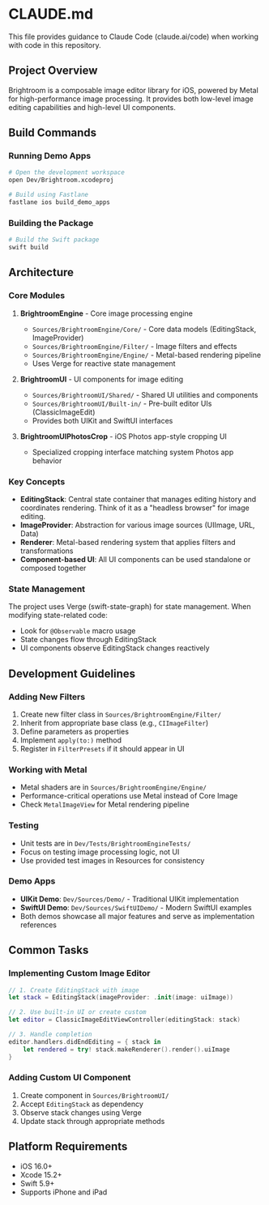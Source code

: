 # CLAUDE.md

This file provides guidance to Claude Code (claude.ai/code) when working with code in this repository.

## Project Overview

Brightroom is a composable image editor library for iOS, powered by Metal for high-performance image processing. It provides both low-level image editing capabilities and high-level UI components.

## Build Commands

### Running Demo Apps
```bash
# Open the development workspace
open Dev/Brightroom.xcodeproj

# Build using Fastlane
fastlane ios build_demo_apps
```

### Building the Package
```bash
# Build the Swift package
swift build
```

## Architecture

### Core Modules

1. **BrightroomEngine** - Core image processing engine
   - `Sources/BrightroomEngine/Core/` - Core data models (EditingStack, ImageProvider)
   - `Sources/BrightroomEngine/Filter/` - Image filters and effects
   - `Sources/BrightroomEngine/Engine/` - Metal-based rendering pipeline
   - Uses Verge for reactive state management

2. **BrightroomUI** - UI components for image editing
   - `Sources/BrightroomUI/Shared/` - Shared UI utilities and components
   - `Sources/BrightroomUI/Built-in/` - Pre-built editor UIs (ClassicImageEdit)
   - Provides both UIKit and SwiftUI interfaces

3. **BrightroomUIPhotosCrop** - iOS Photos app-style cropping UI
   - Specialized cropping interface matching system Photos app behavior

### Key Concepts

- **EditingStack**: Central state container that manages editing history and coordinates rendering. Think of it as a "headless browser" for image editing.
- **ImageProvider**: Abstraction for various image sources (UIImage, URL, Data)
- **Renderer**: Metal-based rendering system that applies filters and transformations
- **Component-based UI**: All UI components can be used standalone or composed together

### State Management

The project uses Verge (swift-state-graph) for state management. When modifying state-related code:
- Look for `@Observable` macro usage
- State changes flow through EditingStack
- UI components observe EditingStack changes reactively

## Development Guidelines

### Adding New Filters
1. Create new filter class in `Sources/BrightroomEngine/Filter/`
2. Inherit from appropriate base class (e.g., `CIImageFilter`)
3. Define parameters as properties
4. Implement `apply(to:)` method
5. Register in `FilterPresets` if it should appear in UI

### Working with Metal
- Metal shaders are in `Sources/BrightroomEngine/Engine/`
- Performance-critical operations use Metal instead of Core Image
- Check `MetalImageView` for Metal rendering pipeline

### Testing
- Unit tests are in `Dev/Tests/BrightroomEngineTests/`
- Focus on testing image processing logic, not UI
- Use provided test images in Resources for consistency

### Demo Apps
- **UIKit Demo**: `Dev/Sources/Demo/` - Traditional UIKit implementation
- **SwiftUI Demo**: `Dev/Sources/SwiftUIDemo/` - Modern SwiftUI examples
- Both demos showcase all major features and serve as implementation references

## Common Tasks

### Implementing Custom Image Editor
```swift
// 1. Create EditingStack with image
let stack = EditingStack(imageProvider: .init(image: uiImage))

// 2. Use built-in UI or create custom
let editor = ClassicImageEditViewController(editingStack: stack)

// 3. Handle completion
editor.handlers.didEndEditing = { stack in
    let rendered = try! stack.makeRenderer().render().uiImage
}
```

### Adding Custom UI Component
1. Create component in `Sources/BrightroomUI/`
2. Accept `EditingStack` as dependency
3. Observe stack changes using Verge
4. Update stack through appropriate methods

## Platform Requirements
- iOS 16.0+
- Xcode 15.2+
- Swift 5.9+
- Supports iPhone and iPad
